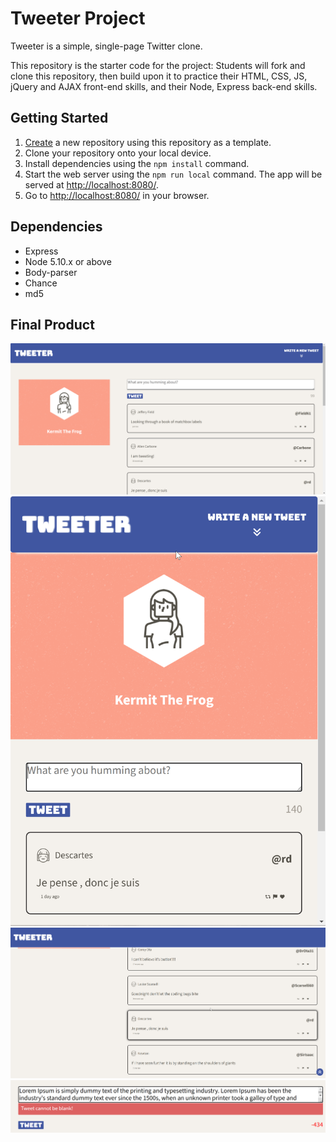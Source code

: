 # Tweeter Project

Tweeter is a simple, single-page Twitter clone.

This repository is the starter code for the project: Students will fork and clone this repository, then build upon it to practice their HTML, CSS, JS, jQuery and AJAX front-end skills, and their Node, Express back-end skills.

## Getting Started

1. [Create](https://docs.github.com/en/repositories/creating-and-managing-repositories/creating-a-repository-from-a-template) a new repository using this repository as a template.
2. Clone your repository onto your local device.
3. Install dependencies using the `npm install` command.
3. Start the web server using the `npm run local` command. The app will be served at <http://localhost:8080/>.
4. Go to <http://localhost:8080/> in your browser.

## Dependencies

- Express
- Node 5.10.x or above
- Body-parser
- Chance
- md5


## Final Product

!["Screenshot of full Tweeter app"](https://github.com/semblant/tweeter/blob/main/docs/fullTweetScreen.png?raw=true)
!["Screenshit of Tweeter in Mobile View"](https://github.com/semblant/tweeter/blob/main/docs/MobileView.png?raw=true)
!["Screenshot of scroll up button"](https://github.com/semblant/tweeter/blob/main/docs/ScrollUpButton.png?raw=true)
!["Screenshot of tweet box errors"](https://github.com/semblant/tweeter/blob/main/docs/TweetBoxErrors.png?raw=true)